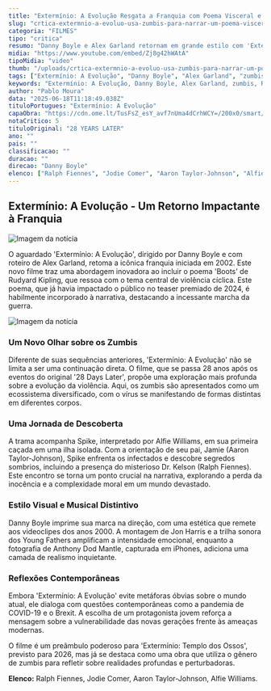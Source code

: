 ```yaml
---
title: "Extermínio: A Evolução Resgata a Franquia com Poema Visceral e Reflexões Sobre Violência"
slug: "crtica-extermnio-a-evoluo-usa-zumbis-para-narrar-um-poema-visceral-sobre-violncia"
categoria: "FILMES"
tipo: "critica"
resumo: "Danny Boyle e Alex Garland retornam em grande estilo com 'Extermínio: A Evolução', um filme que mistura zumbis e poesia para explorar a violência humana. Descubra como este novo capítulo da franquia se distancia das sequências anteriores."
midia: "https://www.youtube.com/embed/Zj8g42hWAtA"
tipoMidia: "video"
thumb: "/uploads/crtica-extermnio-a-evoluo-usa-zumbis-para-narrar-um-poema-visceral-sobre-violncia-thumb.jpg"
tags: ["Extermínio: A Evolução", "Danny Boyle", "Alex Garland", "zumbis", "Rudyard Kipling", "28 Days Later", "Ralph Fiennes", "Jodie Comer", "Aaron Taylor-Johnson", "Alfie Williams", "filme de zumbis", "violência cíclica"]
keywords: "Extermínio: A Evolução, Danny Boyle, Alex Garland, zumbis, Rudyard Kipling, 28 Days Later, Ralph Fiennes, Jodie Comer, Aaron Taylor-Johnson, Alfie Williams, filme de zumbis, violência cíclica"
author: "Pablo Moura"
data: "2025-06-18T11:18:49.038Z"
tituloPortugues: "Extermínio: A Evolução"
capaObra: "https://cdn.ome.lt/TusFsZ_esY_avf7nUma4dCrhWCY=/200x0/smart/extras/capas/imagem_2025-06-17_170635509.png"
notaCritico: 5
tituloOriginal: "28 YEARS LATER"
ano: ""
pais: ""
classificacao: ""
duracao: ""
direcao: "Danny Boyle"
elenco: ["Ralph Fiennes", "Jodie Comer", "Aaron Taylor-Johnson", "Alfie Williams"]
---
```


## Extermínio: A Evolução - Um Retorno Impactante à Franquia

![Imagem da notícia](https://cdn.ome.lt/g7GsHT5mnn3vAuD8qQxcJLQIOoE=/fit-in/837x500/smart/uploads/conteudo/fotos/exterminio-a-evolucao-critica.jpg)

O aguardado 'Extermínio: A Evolução', dirigido por Danny Boyle e com roteiro de Alex Garland, retoma a icônica franquia iniciada em 2002. Este novo filme traz uma abordagem inovadora ao incluir o poema 'Boots' de Rudyard Kipling, que ressoa com o tema central de violência cíclica. Este poema, que já havia impactado o público no teaser premiado de 2024, é habilmente incorporado à narrativa, destacando a incessante marcha da guerra.

![Imagem da notícia](https://cdn.ome.lt/jhpscnqUztJKCXwwmMSxjEsw2GI=/fit-in/837x500/smart/uploads/conteudo/fotos/exterminio-a-evolucao-explicado.jpg)

### Um Novo Olhar sobre os Zumbis

Diferente de suas sequências anteriores, 'Extermínio: A Evolução' não se limita a ser uma continuação direta. O filme, que se passa 28 anos após os eventos do original '28 Days Later', propõe uma exploração mais profunda sobre a evolução da violência. Aqui, os zumbis são apresentados como um ecossistema diversificado, com o vírus se manifestando de formas distintas em diferentes corpos.

### Uma Jornada de Descoberta

A trama acompanha Spike, interpretado por Alfie Williams, em sua primeira caçada em uma ilha isolada. Com a orientação de seu pai, Jamie (Aaron Taylor-Johnson), Spike enfrenta os infectados e descobre segredos sombrios, incluindo a presença do misterioso Dr. Kelson (Ralph Fiennes). Este encontro se torna um ponto crucial na narrativa, explorando a perda da inocência e a complexidade moral em um mundo devastado.

### Estilo Visual e Musical Distintivo

Danny Boyle imprime sua marca na direção, com uma estética que remete aos videoclipes dos anos 2000. A montagem de Jon Harris e a trilha sonora dos Young Fathers amplificam a intensidade emocional, enquanto a fotografia de Anthony Dod Mantle, capturada em iPhones, adiciona uma camada de realismo inquietante.

### Reflexões Contemporâneas

Embora 'Extermínio: A Evolução' evite metáforas óbvias sobre o mundo atual, ele dialoga com questões contemporâneas como a pandemia de COVID-19 e o Brexit. A escolha de um protagonista jovem reforça a mensagem sobre a vulnerabilidade das novas gerações frente às ameaças modernas.

O filme é um preâmbulo poderoso para 'Extermínio: Templo dos Ossos', previsto para 2026, mas já se destaca como uma obra que utiliza o gênero de zumbis para refletir sobre realidades profundas e perturbadoras.

**Elenco:** Ralph Fiennes, Jodie Comer, Aaron Taylor-Johnson, Alfie Williams.

